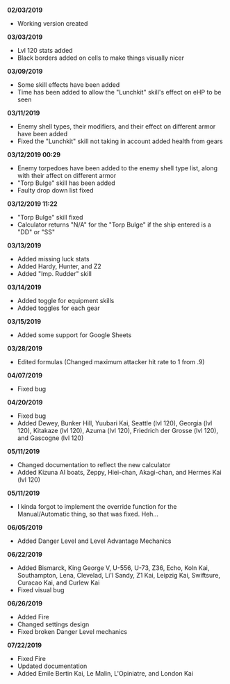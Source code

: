 **02/03/2019**
* Working version created

**03/03/2019**
* Lvl 120 stats added
* Black borders added on cells to make things visually nicer

**03/09/2019**
* Some skill effects have been added
* Time has been added to allow the "Lunchkit" skill's effect on eHP to be seen

**03/11/2019**
* Enemy shell types, their modifiers, and their effect on different armor have been added
* Fixed the "Lunchkit" skill not taking in account added health from gears

**03/12/2019 00:29**
* Enemy torpedoes have been added to the enemy shell type list, along with their affect on different armor
* "Torp Bulge" skill has been added
* Faulty drop down list fixed

**03/12/2019 11:22**
* "Torp Bulge" skill fixed
* Calculator returns "N/A" for the "Torp Bulge" if the ship entered is a "DD" or "SS"

**03/13/2019**
* Added missing luck stats
* Added Hardy, Hunter, and Z2
* Added "Imp. Rudder" skill

**03/14/2019**
* Added toggle for equipment skills
* Added toggles for each gear

**03/15/2019**
* Added some support for Google Sheets

**03/28/2019**
* Edited formulas (Changed maximum attacker hit rate to 1 from .9)

**04/07/2019**
* Fixed bug

**04/20/2019**
* Fixed bug
* Added Dewey, Bunker Hill, Yuubari Kai, Seattle (lvl 120), Georgia (lvl 120), Kitakaze (lvl 120), Azuma (lvl 120), Friedrich der Grosse (lvl 120), and Gascogne (lvl 120)

**05/11/2019**
* Changed documentation to reflect the new calculator
* Added Kizuna AI boats, Zeppy, Hiei-chan, Akagi-chan, and Hermes Kai (lvl 120)

**05/11/2019**
* I kinda forgot to implement the override function for the Manual/Automatic thing, so that was fixed. Heh...

**06/05/2019**
* Added Danger Level and Level Advantage Mechanics

**06/22/2019**
* Added Bismarck, King George V, U-556, U-73, Z36, Echo, Koln Kai, Southampton, Lena, Clevelad, Li'l Sandy, Z1 Kai, Leipzig Kai, Swiftsure, Curacao Kai, and Curlew Kai
* Fixed visual bug

**06/26/2019**
* Added Fire
* Changed settings design
* Fixed broken Danger Level mechanics

**07/22/2019**
* Fixed Fire
* Updated documentation
* Added Emile Bertin Kai, Le Malin, L'Opiniatre, and London Kai
